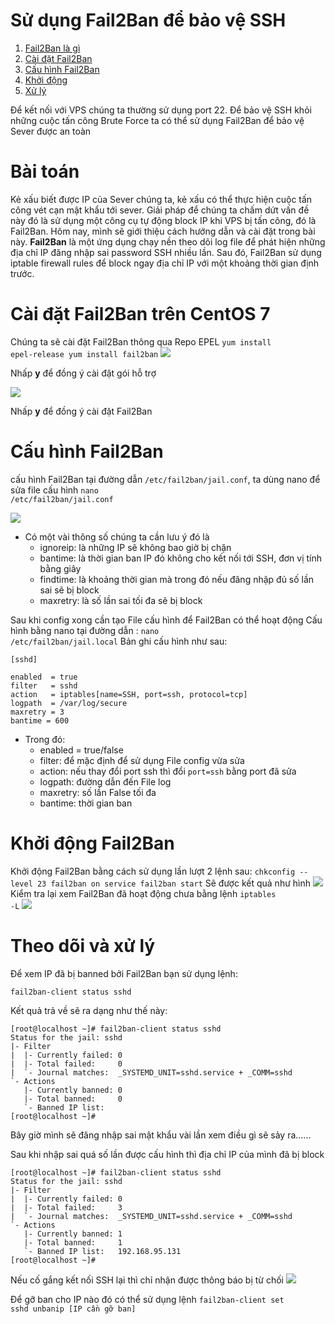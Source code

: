 # Sử dụng Fail2Ban để bảo vệ SSH
1. [Fail2Ban là gì](#lagi)
2. [Cài đặt Fail2Ban](#caidat)
3. [Cấu hình Fail2Ban](#cauhinh)
4. [Khởi động](#khoidong)
5. [Xử lý](#xuly)

Để kết nối với VPS chúng ta thường sử dụng port 22. Để bảo vệ SSH khỏi những cuộc tấn công Brute Force ta có thể sử dụng Fail2Ban để bảo vệ Sever được an toàn

# Bài toán
Kẻ xấu biết được IP của Sever chúng ta, kẻ xấu có thể thực hiện cuộc tấn công vét cạn mật khẩu tới sever. Giải pháp để chúng ta chấm dứt vấn đề này đó là sử dụng một công cụ tự động block IP khi VPS bị tấn công, đó là Fail2Ban. Hôm nay, mình sẽ giới thiệu cách hướng dẫn và cài đặt trong bài này.
<A name="lagi">
**Fail2Ban** là một ứng dụng chạy nền theo dõi log file để phát hiện những địa chỉ IP đăng nhập sai password SSH nhiều lần. Sau đó, Fail2Ban sử dụng iptable firewall rules để block ngay địa chỉ IP với một khoảng thời gian định trước.
<a name="caidat">

# Cài đặt Fail2Ban trên CentOS 7
Chúng ta sẽ cài đặt Fail2Ban thông qua Repo EPEL
<code>yum install epel-release
yum install fail2ban</code>
<img src="https://i.imgur.com/ghyA6kj.png">

Nhấp **y** để đồng ý cài đặt gói hỗ trợ

<img src="https://i.imgur.com/B3NtDwq.png">

Nhấp **y** để đồng ý cài đặt Fail2Ban
<a name="cauhinh">

# Cấu hình Fail2Ban
cấu hình Fail2Ban tại đường dẫn <code>/etc/fail2ban/jail.conf</code>, ta dùng nano để sửa file cấu hình <code>nano /etc/fail2ban/jail.conf</code>

<img src="https://i.imgur.com/dbPOkZT.png">

- Có một vài thông số chúng ta cần lưu ý đó là
    - ignoreip: là những IP sẽ không bao giờ bị chặn
    - bantime: là thời gian ban IP đó không cho kết nối tới SSH, đơn vị tính bằng giây
    - findtime: là khoảng thời gian mà trong đó nếu đăng nhập đủ số lần sai sẽ bị block
    - maxretry: là số lần sai tối đa sẽ bị block

Sau khi config xong cần tạo File cấu hình để Fail2Ban có thể hoạt động
Cấu hình bằng nano tại đường dẫn : <code>nano /etc/fail2ban/jail.local</code>
Bản ghi cấu hình như sau:
<pre><code>[sshd]

enabled  = true
filter   = sshd
action   = iptables[name=SSH, port=ssh, protocol=tcp]
logpath  = /var/log/secure
maxretry = 3
bantime = 600 </code></pre>

- Trong đó: 
    - enabled = true/false
    - filter: để mặc định để sử dụng File config vừa sửa
    - action: nếu thay đổi port ssh thì đổi <code>port=ssh</code> bằng port đã sửa
    - logpath: đường dẫn đến File log
    - maxretry: số lần False tối đa
    - bantime: thời gian ban
<a name ="khoidong">

# Khởi động Fail2Ban
Khởi động Fail2Ban bằng cách sử dụng lần lượt 2 lệnh sau: 
<code>chkconfig --level 23 fail2ban on
service fail2ban start</code>
Sẽ được kết quả như hình
<img src="https://i.imgur.com/3RcOI6l.png">
Kiểm tra lại xem Fail2Ban đã hoạt động chưa bằng lệnh <code>iptables -L</code>
<img src="https://i.imgur.com/imgbMKF.png">
<a name="xuly">

# Theo dõi và xử lý
Để xem IP đã bị banned bởi Fail2Ban bạn sử dụng lệnh:
<pre><code>fail2ban-client status sshd</code></pre>
Kết quả trả về sẽ ra dạng như thế này: 
<pre><code>[root@localhost ~]# fail2ban-client status sshd
Status for the jail: sshd
|- Filter
|  |- Currently failed: 0
|  |- Total failed:     0
|  `- Journal matches:  _SYSTEMD_UNIT=sshd.service + _COMM=sshd
`- Actions
   |- Currently banned: 0
   |- Total banned:     0
   `- Banned IP list:
[root@localhost ~]#
</code></pre>

Bây giờ mình sẽ đăng nhập sai mật khẩu vài lần xem điều gì sẽ sảy ra......

Sau khi nhập sai quá số lần được cấu hình thì địa chỉ IP của mình đã bị block
<pre><code>[root@localhost ~]# fail2ban-client status sshd
Status for the jail: sshd
|- Filter
|  |- Currently failed: 0
|  |- Total failed:     3
|  `- Journal matches:  _SYSTEMD_UNIT=sshd.service + _COMM=sshd
`- Actions
   |- Currently banned: 1
   |- Total banned:     1
   `- Banned IP list:   192.168.95.131
[root@localhost ~]#
</code></pre>

Nếu cố gắng kết nối SSH lại thì chỉ nhận được thông báo bị từ chối
<img src="https://i.imgur.com/QqJin4r.png">


Để gỡ ban cho IP nào đó có thể sử dụng lệnh 
<code>fail2ban-client set sshd unbanip [IP cần gỡ ban]</code>
